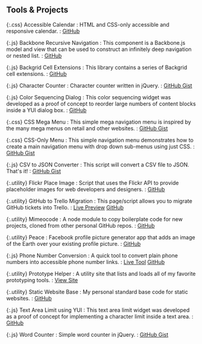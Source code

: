 <section markdown="1" class="tool-list" aria-label="Tools and Projects">

## Tools & Projects

{:.css} Accessible Calendar
: HTML and CSS-only accessible and responsive calendar.
: <a href="https://github.com/thatdevgirl/accessible-calendar" aria-label="GitHub for Accessible Calendar">GitHub</a>

{:.js} Backbone Recursive Navigation
: This component is a Backbone.js model and view that can be used to construct an infinitely deep navigation or nested list.
: <a href="https://github.com/thatdevgirl/backbone-navigation" aria-label="GitHub for Backbone Recursive Navigation">GitHub</a>

{:.js} Backgrid Cell Extensions
: This library contains a series of Backgrid cell extensions.
: <a href="https://github.com/thatdevgirl/backgrid-cell-extensions" aria-label="GitHub for Backgrid Cell Extensions">GitHub</a>

{:.js} Character Counter
: Character counter written in jQuery.
: <a href="https://gist.github.com/thatdevgirl/c4e3199869258224353a5ecaf2fee271" aria-label="GitHub Gist for Character Counter">GitHub Gist</a>

{:.js} Color Sequencing Dialog
: This color sequencing widget was developed as a proof of concept to reorder large numbers of content blocks inside a YUI dialog box.
: <a href="https://github.com/thatdevgirl/color-sequencing" aria-label="GitHub for Color Sequencing Dialog">GitHub</a>

{:.css} CSS Mega Menu
: This simple mega navigation menu is inspired by the many mega menus on retail and other websites.
: <a href="https://gist.github.com/thatdevgirl/977f9bb9282841143f88e56143803984" aria-label="GitHub Gist for CSS Mega Menu">GitHub Gist</a>

{:.css} CSS-Only Menu
: This simple navigation menu demonstrates how to create a main navigation menu with drop down sub-menus using just CSS.
: <a href="https://gist.github.com/thatdevgirl/7fa8d69705948fb0fddd55e2476d9946" aria-label="GitHub Gist for CSS-Only Menu">GitHub Gist</a>

{:.js} CSV to JSON Converter
: This script will convert a CSV file to JSON. That's it!
: <a href="https://gist.github.com/thatdevgirl/4566dac603ff9749b3b81e13b34d1eb8" aria-label="GitHub Gist for CSV to JSON Converter">GitHub Gist</a>

{:.utility} Flickr Place Image
: Script that uses the Flickr API to provide placeholder images for web developers and designers.
: <a href="https://github.com/thatdevgirl/flickr-place-image" aria-label="GitHub for Flickr Place Image">GitHub</a>

{:.utility} GitHub to Trello Migration
: This page/script allows you to migrate GitHub tickets into Trello.
: <a href="https://rawgit.com/thatdevgirl/github-to-trello/master/index.html" aria-label="Live Preview of GitHub to Trello Migration">Live Preview</a> <a href="https://github.com/thatdevgirl/github-to-trello" aria-label="GitHub for GitHub to Trello Migration">GitHub</a>

{:.utility} Mimeocode
: A node module to copy boilerplate code for new projects, cloned from other personal GitHub repos.
: <a href="https://github.com/thatdevgirl/mimeocode" aria-label="GitHub for Mimeocode">GitHub</a>

{:.utility} Peace
: Facebook profile picture generator app that adds an image of the Earth over your existing profile picture.
: <a href="https://github.com/thatdevgirl/peace" aria-label="GitHub for Peace">GitHub</a>

{:.js} Phone Number Conversion
: A quick tool to convert plain phone numbers into accessible phone number links.
: <a href="https://georgetown-university.github.io/phone-conversion/" aria-label="Live Tool for Phone Number Conversion">Live Tool</a> <a href="https://github.com/georgetown-university/phone-conversion/tree/gh-pages" aria-label="GitHub for Phone Number Conversion">GitHub</a>

{:.utility} Prototype Helper
: A utility site that lists and loads all of my favorite prototyping tools.
: <a href="https://helper.thatdevgirl.com/" aria-label="View site for Prototype Helper">View Site</a>

{:.utility} Static Website Base
: My personal standard base code for static websites.
: <a href="https://github.com/That-Dev-Girl-Boilerplates/static-website-base" aria-label="GitHub for Static Website Base">GitHub</a>

{:.js} Text Area Limit using YUI
: This text area limit widget was developed as a proof of concept for implementing a character limit inside a text area.
: <a href="https://github.com/thatdevgirl/textarea-limit" aria-label="GitHub for Text Area Limit using YUI">GitHub</a>

{:.js} Word Counter
: Simple word counter in jQuery.
: <a href="https://gist.github.com/thatdevgirl/0c77878e1a0adfbcba017efb1e6e9c2b" aria-label="GitHub Gist for Word Counter">GitHub Gist</a>

</section>
